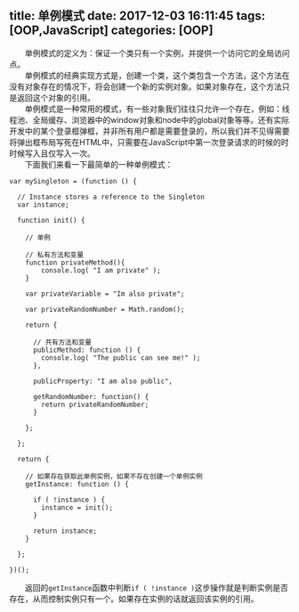 title: 单例模式
date: 2017-12-03 16:11:45
tags: [OOP,JavaScript]
categories: [OOP]
---

&emsp;&emsp;单例模式的定义为：保证一个类只有一个实例，并提供一个访问它的全局访问点。    
&emsp;&emsp;单例模式的经典实现方式是，创建一个类，这个类包含一个方法，这个方法在没有对象存在的情况下，将会创建一个新的实例对象。如果对象存在，这个方法只是返回这个对象的引用。    
&emsp;&emsp;单例模式是一种常用的模式，有一些对象我们往往只允许一个存在，例如：线程池、全局缓存、浏览器中的window对象和node中的global对象等等。还有实际开发中的某个登录框弹框，并非所有用户都是需要登录的，所以我们并不见得需要将弹出框布局写死在HTML中，只需要在JavaScript中第一次登录请求的时候的时时候写入且仅写入一次。    
&emsp;&emsp;下面我们来看一下最简单的一种单例模式：    
```
var mySingleton = (function () {

  // Instance stores a reference to the Singleton
  var instance;

  function init() {

    // 单例

    // 私有方法和变量
    function privateMethod(){
        console.log( "I am private" );
    }

    var privateVariable = "Im also private";

    var privateRandomNumber = Math.random();

    return {

      // 共有方法和变量
      publicMethod: function () {
        console.log( "The public can see me!" );
      },

      publicProperty: "I am also public",

      getRandomNumber: function() {
        return privateRandomNumber;
      }

    };

  };

  return {

    // 如果存在获取此单例实例，如果不存在创建一个单例实例
    getInstance: function () {

      if ( !instance ) {
        instance = init();
      }

      return instance;
    }

  };

})();
```
&emsp;&emsp;返回的`getInstance`函数中判断`if ( !instance )`这步操作就是判断实例是否存在，从而控制实例只有一个。如果存在实例的话就返回该实例的引用。    

